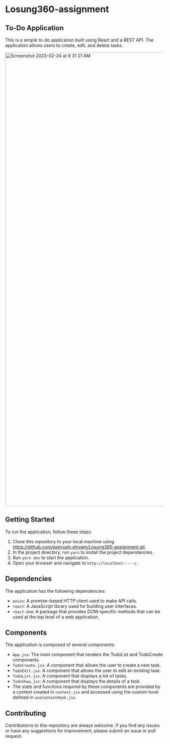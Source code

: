 # Losung360-assignment

## To-Do Application
This is a simple to-do application built using React and a REST API. The application allows users to create, edit, and delete tasks.

<img width="1440" alt="Screenshot 2023-02-24 at 9 31 21 AM" src="https://user-images.githubusercontent.com/114471571/221091009-6a8fc7cc-f66f-4ee3-a7b2-ba6bdcff8bd3.png">


## Getting Started

To run the application, follow these steps:

1. Clone this repository to your local machine using https://github.com/peeyush-shivam/Losung360-assignment.git.
2. In the project directory, run `yarn` to install the project dependencies.
3. Run `yarn dev` to start the application.
4. Open your browser and navigate to `http://localhost:----/`.

## Dependencies

The application has the following dependencies:

- `axios`: A promise-based HTTP client used to make API calls.
- `react`: A JavaScript library used for building user interfaces.
- `react-dom`: A package that provides DOM-specific methods that can be used at the top level of a web application.

## Components

The application is composed of several components:

- `App.jsx`: The main component that renders the TodoList and TodoCreate components.
- `TodoCreate.jsx`: A component that allows the user to create a new task.
- `TodoEdit.jsx`: A component that allows the user to edit an existing task.
- `TodoList.jsx`: A component that displays a list of tasks.
- `TodoShow.jsx`: A component that displays the details of a task.
- The state and functions required by these components are provided by a context created in `context.jsx` and accessed using the custom hook defined in `useContextHook.jsx`.


## Contributing

Contributions to this repository are always welcome. If you find any issues or have any suggestions for improvement, please submit an issue or pull request.
